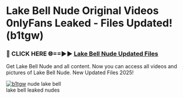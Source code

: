 # Lake Bell Nude Original Videos 0nlyFans Leaked - Files Updated! (b1tgw)

<h3>🔴 CLICK HERE 🌐==►► <a href="https://tinyurl.com/4mcuefdz" rel="nofollow">Lake Bell Nude Updated Files</a></h3>

Get Lake Bell Nude and all content. Now you can access all videos and pictures of Lake Bell Nude. New Updated Files 2025!

[![b1tgw](https://i.imgur.com/StAQSOY.gif)](https://tinyurl.com/4mcuefdz)
nude lake bell<br>
lake bell leaked nudes